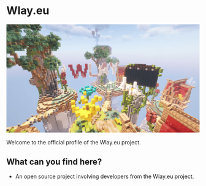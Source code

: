 # Wlay.eu

![Background of Wlay.eu](../image/background.png)

Welcome to the official profile of the Wlay.eu project.

## What can you find here?
- An open source project involving developers from the Wlay.eu project.
